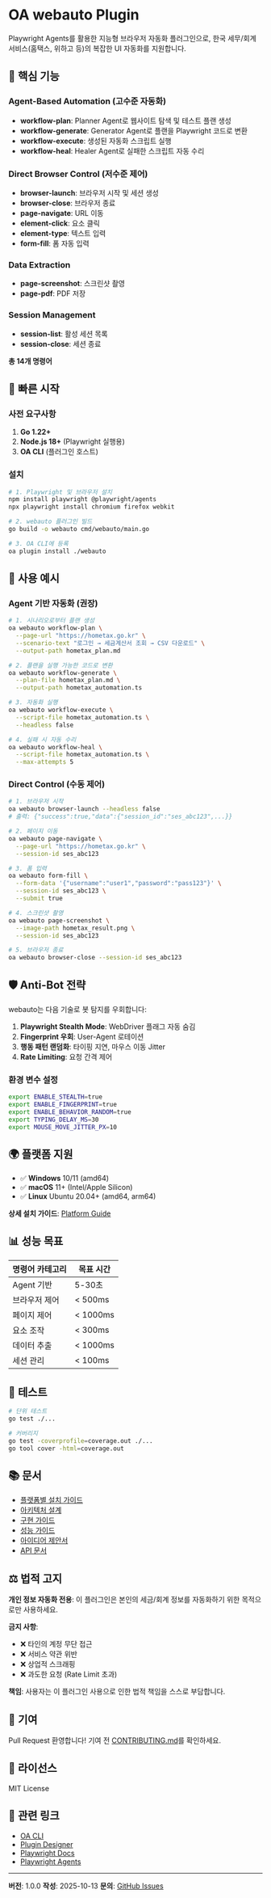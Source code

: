 # OA webauto Plugin

Playwright Agents를 활용한 지능형 브라우저 자동화 플러그인으로, 한국 세무/회계 서비스(홈택스, 위하고 등)의 복잡한 UI 자동화를 지원합니다.

## 🎯 핵심 기능

### Agent-Based Automation (고수준 자동화)
- **workflow-plan**: Planner Agent로 웹사이트 탐색 및 테스트 플랜 생성
- **workflow-generate**: Generator Agent로 플랜을 Playwright 코드로 변환
- **workflow-execute**: 생성된 자동화 스크립트 실행
- **workflow-heal**: Healer Agent로 실패한 스크립트 자동 수리

### Direct Browser Control (저수준 제어)
- **browser-launch**: 브라우저 시작 및 세션 생성
- **browser-close**: 브라우저 종료
- **page-navigate**: URL 이동
- **element-click**: 요소 클릭
- **element-type**: 텍스트 입력
- **form-fill**: 폼 자동 입력

### Data Extraction
- **page-screenshot**: 스크린샷 촬영
- **page-pdf**: PDF 저장

### Session Management
- **session-list**: 활성 세션 목록
- **session-close**: 세션 종료

**총 14개 명령어**

## 🚀 빠른 시작

### 사전 요구사항

1. **Go 1.22+**
2. **Node.js 18+** (Playwright 실행용)
3. **OA CLI** (플러그인 호스트)

### 설치

```bash
# 1. Playwright 및 브라우저 설치
npm install playwright @playwright/agents
npx playwright install chromium firefox webkit

# 2. webauto 플러그인 빌드
go build -o webauto cmd/webauto/main.go

# 3. OA CLI에 등록
oa plugin install ./webauto
```

## 📖 사용 예시

### Agent 기반 자동화 (권장)

```bash
# 1. 시나리오로부터 플랜 생성
oa webauto workflow-plan \
  --page-url "https://hometax.go.kr" \
  --scenario-text "로그인 → 세금계산서 조회 → CSV 다운로드" \
  --output-path hometax_plan.md

# 2. 플랜을 실행 가능한 코드로 변환
oa webauto workflow-generate \
  --plan-file hometax_plan.md \
  --output-path hometax_automation.ts

# 3. 자동화 실행
oa webauto workflow-execute \
  --script-file hometax_automation.ts \
  --headless false

# 4. 실패 시 자동 수리
oa webauto workflow-heal \
  --script-file hometax_automation.ts \
  --max-attempts 5
```

### Direct Control (수동 제어)

```bash
# 1. 브라우저 시작
oa webauto browser-launch --headless false
# 출력: {"success":true,"data":{"session_id":"ses_abc123",...}}

# 2. 페이지 이동
oa webauto page-navigate \
  --page-url "https://hometax.go.kr" \
  --session-id ses_abc123

# 3. 폼 입력
oa webauto form-fill \
  --form-data '{"username":"user1","password":"pass123"}' \
  --session-id ses_abc123 \
  --submit true

# 4. 스크린샷 촬영
oa webauto page-screenshot \
  --image-path hometax_result.png \
  --session-id ses_abc123

# 5. 브라우저 종료
oa webauto browser-close --session-id ses_abc123
```

## 🛡️ Anti-Bot 전략

webauto는 다음 기술로 봇 탐지를 우회합니다:

1. **Playwright Stealth Mode**: WebDriver 플래그 자동 숨김
2. **Fingerprint 우회**: User-Agent 로테이션
3. **행동 패턴 랜덤화**: 타이핑 지연, 마우스 이동 Jitter
4. **Rate Limiting**: 요청 간격 제어

### 환경 변수 설정

```bash
export ENABLE_STEALTH=true
export ENABLE_FINGERPRINT=true
export ENABLE_BEHAVIOR_RANDOM=true
export TYPING_DELAY_MS=30
export MOUSE_MOVE_JITTER_PX=10
```

## 🌍 플랫폼 지원

- ✅ **Windows** 10/11 (amd64)
- ✅ **macOS** 11+ (Intel/Apple Silicon)
- ✅ **Linux** Ubuntu 20.04+ (amd64, arm64)

**상세 설치 가이드**: [Platform Guide](docs/platform-guide.md)

## 📊 성능 목표

| 명령어 카테고리 | 목표 시간 |
|----------------|----------|
| Agent 기반 | 5-30초 |
| 브라우저 제어 | < 500ms |
| 페이지 제어 | < 1000ms |
| 요소 조작 | < 300ms |
| 데이터 추출 | < 1000ms |
| 세션 관리 | < 100ms |

## 🧪 테스트

```bash
# 단위 테스트
go test ./...

# 커버리지
go test -coverprofile=coverage.out ./...
go tool cover -html=coverage.out
```

## 📚 문서

- [플랫폼별 설치 가이드](docs/platform-guide.md)
- [아키텍처 설계](ARCHITECTURE.md)
- [구현 가이드](docs/implementation-guide.md)
- [성능 가이드](docs/performance-guide.md)
- [아이디어 제안서](https://github.com/oa-plugins/plugin-designer/blob/main/ideas/webauto-idea.md)
- [API 문서](https://github.com/oa-plugins/plugin-designer/blob/main/designs/webauto-architecture.md)

## ⚖️ 법적 고지

**개인 정보 자동화 전용**: 이 플러그인은 본인의 세금/회계 정보를 자동화하기 위한 목적으로만 사용하세요.

**금지 사항**:
- ❌ 타인의 계정 무단 접근
- ❌ 서비스 약관 위반
- ❌ 상업적 스크래핑
- ❌ 과도한 요청 (Rate Limit 초과)

**책임**: 사용자는 이 플러그인 사용으로 인한 법적 책임을 스스로 부담합니다.

## 🤝 기여

Pull Request 환영합니다! 기여 전 [CONTRIBUTING.md](CONTRIBUTING.md)를 확인하세요.

## 📄 라이선스

MIT License

## 🔗 관련 링크

- [OA CLI](https://github.com/oa-plugins/oa)
- [Plugin Designer](https://github.com/oa-plugins/plugin-designer)
- [Playwright Docs](https://playwright.dev/)
- [Playwright Agents](https://playwright.dev/docs/test-agents)

---

**버전**: 1.0.0
**작성**: 2025-10-13
**문의**: [GitHub Issues](https://github.com/oa-plugins/webauto/issues)
